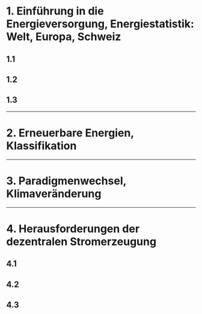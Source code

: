 # 1. Einführung in die Energieversorgung, Energiestatistik: Welt, Europa, Schweiz

## 1.1

## 1.2

## 1.3

---

# 2. Erneuerbare Energien, Klassifikation

---

# 3. Paradigmenwechsel, Klimaveränderung

---

# 4. Herausforderungen der dezentralen Stromerzeugung

## 4.1

## 4.2

## 4.3
